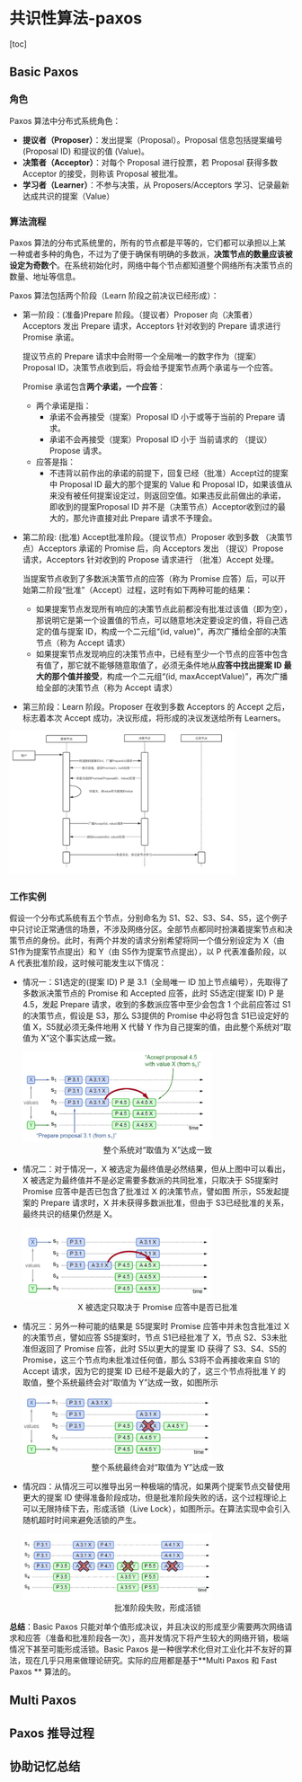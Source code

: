 # 共识性算法-paxos

[toc]

## Basic Paxos

### 角色

Paxos 算法中分布式系统角色：

- **提议者（Proposer）**：发出提案（Proposal）。Proposal 信息包括提案编号 (Proposal ID) 和提议的值 (Value)。
- **决策者（Acceptor）**：对每个 Proposal 进行投票，若 Proposal 获得多数 Acceptor 的接受，则称该 Proposal 被批准。
- **学习者（Learner）**：不参与决策，从 Proposers/Acceptors 学习、记录最新达成共识的提案（Value）

### 算法流程

Paxos 算法的分布式系统里的，所有的节点都是平等的，它们都可以承担以上某一种或者多种的角色，不过为了便于确保有明确的多数派，**决策节点的数量应该被设定为奇数个**。在系统初始化时，网络中每个节点都知道整个网络所有决策节点的数量、地址等信息。

Paxos 算法包括两个阶段（Learn 阶段之前决议已经形成）：

* 第一阶段：(准备)Prepare 阶段。（提议者）Proposer 向（决策者）Acceptors 发出 Prepare 请求，Acceptors 针对收到的 Prepare 请求进行 Promise 承诺。

  提议节点的 Prepare 请求中会附带一个全局唯一的数字作为（提案）Proposal ID，决策节点收到后，将会给予提案节点两个承诺与一个应答。

  Promise 承诺包含**两个承诺，一个应答**：

  * 两个承诺是指：
    - 承诺不会再接受（提案）Proposal ID 小于或等于当前的 Prepare 请求。
    - 承诺不会再接受（提案）Proposal ID 小于 当前请求的 （提议）Propose 请求。
  * 应答是指：
    * 不违背以前作出的承诺的前提下，回复已经（批准）Accept过的提案中 Proposal ID 最大的那个提案的 Value 和 Proposal ID，如果该值从来没有被任何提案设定过，则返回空值。如果违反此前做出的承诺，即收到的提案Proposal ID 并不是（决策节点）Acceptor收到过的最大的，那允许直接对此 Prepare 请求不予理会。

* 第二阶段:  (批准) Accept批准阶段。（提议节点）Proposer 收到多数 （决策节点）Acceptors 承诺的 Promise 后，向 Acceptors 发出 （提议）Propose 请求，Acceptors 针对收到的 Propose 请求进行 （批准）Accept 处理。

  当提案节点收到了多数派决策节点的应答（称为 Promise 应答）后，可以开始第二阶段“批准”（Accept）过程，这时有如下两种可能的结果：

  * 如果提案节点发现所有响应的决策节点此前都没有批准过该值（即为空），那说明它是第一个设置值的节点，可以随意地决定要设定的值，将自己选定的值与提案 ID，构成一个二元组“(id, value)”，再次广播给全部的决策节点（称为 Accept 请求）
  * 如果提案节点发现响应的决策节点中，已经有至少一个节点的应答中包含有值了，那它就不能够随意取值了，必须无条件地从**应答中找出提案 ID 最大的那个值并接受**，构成一个二元组“(id, maxAcceptValue)”，再次广播给全部的决策节点（称为 Accept 请求）

* 第三阶段：Learn 阶段。Proposer 在收到多数 Acceptors 的 Accept 之后，标志着本次 Accept 成功，决议形成，将形成的决议发送给所有 Learners。

<img src="https://github.com/craftlook/Note/blob/master/image/paxos/paxosq.png" width="80%" heigth="80%" >

### 工作实例

假设一个分布式系统有五个节点，分别命名为 S1、S2、S3、S4、S5，这个例子中只讨论正常通信的场景，不涉及网络分区。全部节点都同时扮演着提案节点和决策节点的身份。此时，有两个并发的请求分别希望将同一个值分别设定为 X（由 S1作为提案节点提出）和 Y（由 S5作为提案节点提出），以 P 代表准备阶段，以 A 代表批准阶段，这时候可能发生以下情况：

* 情况一：S1选定的(提案 ID) P 是 3.1（全局唯一 ID 加上节点编号），先取得了多数派决策节点的 Promise 和 Accepted 应答，此时 S5选定(提案 ID) P 是 4.5，发起 Prepare 请求，收到的多数派应答中至少会包含 1 个此前应答过 S1的决策节点，假设是 S3，那么 S3提供的 Promise 中必将包含 S1已设定好的值 X，S5就必须无条件地用 X 代替 Y 作为自己提案的值，由此整个系统对“取值为 X”这个事实达成一致。

  <img src="https://github.com/craftlook/Note/blob/master/image/paxos/paxos1.png" heigth="70%" width="70%"/>
  
  
  <center>整个系统对“取值为 X”达成一致</center>

* 情况二：对于情况一，X 被选定为最终值是必然结果，但从上图中可以看出，X 被选定为最终值并不是必定需要多数派的共同批准，只取决于 S5提案时 Promise 应答中是否已包含了批准过 X 的决策节点，譬如图 所示，S5发起提案的 Prepare 请求时，X 并未获得多数派批准，但由于 S3已经批准的关系，最终共识的结果仍然是 X。

  <img src="https://github.com/craftlook/Note/blob/master/image/paxos/paxos2.png" heigth="70%" width="70%"/>

  <center>X 被选定只取决于 Promise 应答中是否已批准</center>

* 情况三：另外一种可能的结果是 S5提案时 Promise 应答中并未包含批准过 X 的决策节点，譬如应答 S5提案时，节点 S1已经批准了 X，节点 S2、S3未批准但返回了 Promise 应答，此时 S5以更大的提案 ID 获得了 S3、S4、S5的 Promise，这三个节点均未批准过任何值，那么 S3将不会再接收来自 S1的 Accept 请求，因为它的提案 ID 已经不是最大的了，这三个节点将批准 Y 的取值，整个系统最终会对“取值为 Y”达成一致，如图所示

  <img src="https://github.com/craftlook/Note/blob/master/image/paxos/paxos3.png" heigth="70%" width="70%"/>

  <center>整个系统最终会对“取值为 Y”达成一致</center>

* 情况四：从情况三可以推导出另一种极端的情况，如果两个提案节点交替使用更大的提案 ID 使得准备阶段成功，但是批准阶段失败的话，这个过程理论上可以无限持续下去，形成活锁（Live Lock），如图所示。在算法实现中会引入随机超时时间来避免活锁的产生。

  <img src="https://github.com/craftlook/Note/blob/master/image/paxos/paxos4.png" heigth="70%" width="70%"/>

  <center>批准阶段失败，形成活锁</center>

**总结**：Basic Paxos 只能对单个值形成决议，并且决议的形成至少需要两次网络请求和应答（准备和批准阶段各一次），高并发情况下将产生较大的网络开销，极端情况下甚至可能形成活锁。Basic Paxos 是一种很学术化但对工业化并不友好的算法，现在几乎只用来做理论研究。实际的应用都是基于**Multi Paxos 和 Fast Paxos ** 算法的。

## Multi Paxos



## Paxos 推导过程



## 协助记忆总结
